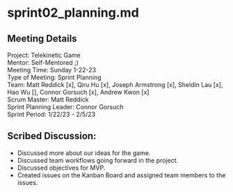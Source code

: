 # sprint02_planning.md

## Meeting Details

Project: Telekinetic Game   
Mentor: Self-Mentored ;)  
Meeting Time: Sunday 1-22-23  
Type of Meeting: Sprint Planning  
Team: Matt Reddick [x], Qiru Hu [x], Joseph Armstrong [x], Sheldin Lau [x], Hao Wu [], Connor Gorsuch [x], Andrew Kwon [x]  
Scrum Master: Matt Reddick  
Sprint Planning Leader: Connor Gorsuch  
Sprint Period: 1/22/23 - 2/5/23  

## Scribed Discussion:

- Discussed more about our ideas for the game.
- Discussed team workflows going forward in the project.
- Discussed objectives for MVP.
- Created issues on the Kanban Board and assigned team members to the issues.